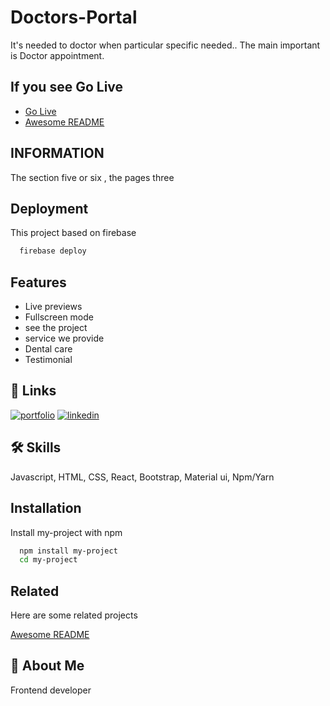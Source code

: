 
# Doctors-Portal

It's needed to doctor when particular specific needed.. The main important is Doctor appointment.


## If you see Go Live

 - [Go Live](https://doctors-portal-edfbb.web.app/)
 - [Awesome README](https://github.com/matiassingers/awesome-readme)
 

  
## INFORMATION

The section five or six , the pages three

  
## Deployment

This project based on firebase

```bash
  firebase deploy
```

  
## Features

- Live previews
- Fullscreen mode
- see the project
- service we provide
- Dental care
- Testimonial
  
## 🔗 Links
[![portfolio](https://img.shields.io/badge/my_portfolio-000?style=for-the-badge&logo=ko-fi&logoColor=white)](https://rimon-portfolio.web.app/)
[![linkedin](https://img.shields.io/badge/linkedin-0A66C2?style=for-the-badge&logo=linkedin&logoColor=white)](https://www.linkedin.com/in/iftekhar-ahmed72/)

  
## 🛠 Skills
Javascript, HTML, CSS, React, Bootstrap, Material ui, Npm/Yarn

  
## Installation

Install my-project with npm

```bash
  npm install my-project
  cd my-project
```
    
## Related

Here are some related projects

[Awesome README](https://github.com/matiassingers/awesome-readme)

  
## 🚀 About Me
Frontend developer

  
